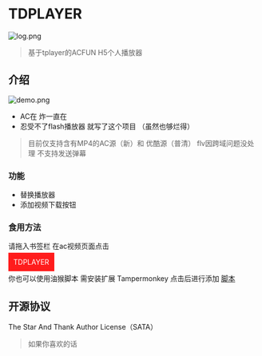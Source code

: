 # TDPLAYER
![log.png](https://ooo.0o0.ooo/2017/06/02/5930ca50f159c.png)
>基于tplayer的ACFUN H5个人播放器

## 介绍
![demo.png](https://ooo.0o0.ooo/2017/06/02/5930d2d17d6bc.png)
- AC在 炸一直在
- 忍受不了flash播放器 就写了这个项目 （虽然也够烂得）
> 目前仅支持含有MP4的AC源（新）和 优酷源（普清） flv因跨域问题没处理 不支持发送弹幕
### 功能
- 替换播放器
- 添加视频下载按钮
### 食用方法
 请拖入书签栏  在ac视频页面点击 


<a style="background-color: #ff1c1c;color: #fff;text-decoration: none;padding: 10px;" href="javascript:(function(){var f=document.createElement('script');f.src='https://t5.haotown.cn/td/script.js?time='+new Date().getTime();document.body.appendChild(f);})();">TDPLAYER</a>


你也可以使用油猴脚本  需安装扩展 Tampermonkey    点击后进行添加 [脚本](https://t5.haotown.cn/td/monkey.user.js)

## 开源协议

The Star And Thank Author License（SATA）
> 如果你喜欢的话

